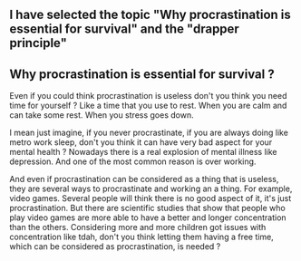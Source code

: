 I have selected the topic "Why procrastination is essential for survival" and the "drapper principle"
-

## Why procrastination is essential for survival ?

Even if you could think procrastination is useless don't you think you need time for yourself ? Like a time that you use to rest. When you are calm and can take some rest. When you stress goes down.

I mean just imagine, if you never procrastinate, if you are always doing like metro work sleep, don't you think it can have very bad aspect for your mental health ? Nowadays there is a real explosion of mental illness like depression. And one of the most common reason is over working.

And even if procrastination can be considered as a thing that is useless, they are several ways to procrastinate and working an a thing. For example, video games. Several people will think there is no good aspect of it, it's just procrastination. But there are scientific studies that show that people who play video games are more able to have a better and longer concentration than the others. 
Considering more and more children got issues with concentration like tdah, don't you think letting them having a free time, which can be considered as procrastination, is needed ?
<!--stackedit_data:
eyJoaXN0b3J5IjpbMjQxNjcyNTczLDE2OTIyMDA4Nl19
-->